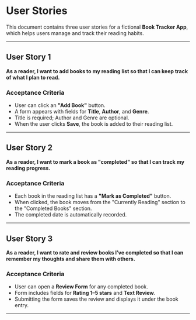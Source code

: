 # User Stories

This document contains three user stories for a fictional **Book Tracker App**, which helps users manage and track their reading habits.

---

## User Story 1
**As a reader, I want to add books to my reading list so that I can keep track of what I plan to read.**

### Acceptance Criteria
- User can click an **"Add Book"** button.  
- A form appears with fields for **Title**, **Author**, and **Genre**.  
- Title is required; Author and Genre are optional.  
- When the user clicks **Save**, the book is added to their reading list.  

---

## User Story 2
**As a reader, I want to mark a book as "completed" so that I can track my reading progress.**

### Acceptance Criteria
- Each book in the reading list has a **"Mark as Completed"** button.  
- When clicked, the book moves from the "Currently Reading" section to the "Completed Books" section.  
- The completed date is automatically recorded.  

---

## User Story 3
**As a reader, I want to rate and review books I’ve completed so that I can remember my thoughts and share them with others.**

### Acceptance Criteria
- User can open a **Review Form** for any completed book.  
- Form includes fields for **Rating 1–5 stars** and **Text Review**.  
- Submitting the form saves the review and displays it under the book entry.  

---